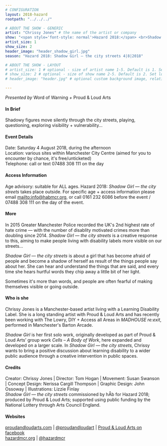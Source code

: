 ```yaml
---
# CONFIGURATION
layout: 2018-hazard
rootpath: "../../../"

# ABOUT THE SHOW - GENERIC
artist: "Chrissy Jones" # the name of the artist or company
show: "<span style='font-style: normal'>Hazard 2018:</span> <br>Shadow Girl — <br>the city streets" # the name of the show
artist_size: 1
show_size: 2
header_image: "header_shadow_girl.jpg"    
season: "Hazard 2018: Shadow Girl — the city streets 4|8|2018"

# ABOUT THE SHOW - LAYOUT
# artist_size: 1 # optional - size of artist name 1-5. Default is 1. Set longer names to lower values
# show_size: 2 # optional - size of show name 2-5. Default is 2. Set longer names to lower values
# header_image: "header.jpg" # optional custom background image, relative to current page

---
```

*Presented by* Word of Warning *+* Proud & Loud Arts            
         
#### In Brief      
Shadowy figures move silently through the city streets, playing, questioning, exploring visibility + vulnerability…     
               
#### Event Details        
Date: Saturday 4 August 2018, during the afternoon                
Location: various sites within Manchester City Centre (aimed for you to encounter by chance, it's free/unticketed)             
Telephone: call or text 07488 308 111 on the day           
          
#### Access Information            
Age advisory: suitable for ALL ages. Hazard 2018: *Shadow Girl — the city streets* takes place outside. For specific age + access information please email <mailto:info@habmcr.org>, or call 0161 232 6086 before the event / 07488 308 111 on the day of the event.     
             
#### More         
In 2015 Greater Manchester Police recorded the UK's 2nd highest rate of hate crime — with the number of disablity motivated crimes more than doubling since 2014. *Shadow Girl — the city streets* is a creative response to this, aiming to make people living with disability labels more visible on our streets…         
           
*Shadow Girl — the city streets* is about a girl that has become afraid of people and become a shadow of herself as result of the things people say about her. She can hear and understand the things that are said, and every time she hears hurtful words they chip away a little bit of her light.          
         
Sometimes it's more than words, and people are often fearful of making themselves visible or going outside.              
          
#### Who is she           
Chrissy Jones is a Manchester-based artist living with a Learning Disability Label. She is a long standing artist with Proud & Loud Arts and has recently been working with The Lowry, DIY + Access all Areas in *MADHOUSE re:exit*, performed in Manchester's Barton Arcade.          
              
*Shadow Girl* is her first solo work, originally developed as part of Proud & Loud Arts’ group work *Cells – A Body of Work*, here expanded and developed on a larger scale. In *Shadow Girl — the city streets*, Chrissy wants to bring a positive discussion about learning disability to a wider public audience through a creative intervention in public spaces.             
             
#### Credits         
Creator: Chrissy Jones | Director: Tom Hogan | Movement: Susan Swanson | Concept Design: Nerissa Cargill Thompson | Graphic Design: John Ossoway | Illustrations: Lizzie Finlay         
*Shadow Girl — the city streets* commissioned by hÅb for Hazard 2018; produced by Proud & Loud Arts; supported using public funding by the National Lottery through Arts Council England.            
          
#### Websites            
<a href="http://proudandloudarts.com" target="_blank">proudandloudarts.com</a> | <a href="http://twitter.com/proudandloudart" target="_blank">@proudandloudart</a> | <a href="http://facebook.com/proudandloudarts" target="_blank">Proud & Loud Arts on facebook</a><br><a href="http://hazardmcr.org" target="_blank">hazardmcr.org</a> | <a href="http://twitter.com/hazardmcr" target="_blank">@hazardmcr</a>
